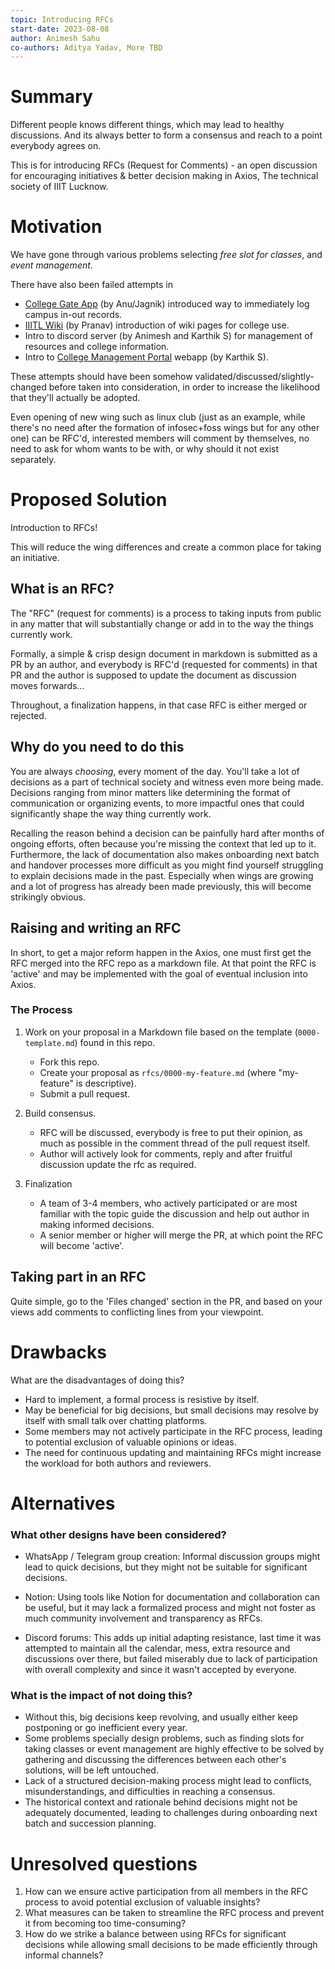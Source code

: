 ```yaml
---
topic: Introducing RFCs
start-date: 2023-08-08
author: Animesh Sahu
co-authors: Aditya Yadav, More TBD
---
```


# Summary
[summary]: #summary

Different people knows different things, which may lead to healthy discussions. And its always better to form a consensus and reach to a point everybody agrees on.

This is for introducing RFCs (Request for Comments) - an open discussion for encouraging initiatives & better decision making in Axios, The technical society of IIIT Lucknow.


# Motivation
[motivation]: #motivation

We have gone through various problems selecting _free slot for classes_, and _event management_.

There have also been failed attempts in

- [College Gate App](https://play.google.com/store/apps/details?id=com.iiitl.college_gate) (by Anu/Jagnik) introduced way to immediately log campus in-out records.
- [IIITL Wiki](https://wiki.iiitl.ac.in) (by Pranav) introduction of wiki pages for college use.
- Intro to discord server (by Animesh and Karthik S) for management of resources and college information.
- Intro to [College Management Portal](https://github.com/iiitl/college-management) webapp (by Karthik S).

These attempts should have been somehow validated/discussed/slightly-changed before taken into consideration, in order to increase the likelihood that they'll actually be adopted.

Even opening of new wing such as linux club (just as an example, while there's no need after the formation of infosec+foss wings but for any other one) can be RFC'd, interested members will comment by themselves, no need to ask for whom wants to be with, or why should it not exist separately.


# Proposed Solution
[proposed-solution]: #proposed-solution

Introduction to RFCs!

This will reduce the wing differences and create a common place for taking an initiative.

## What is an RFC?
[what-is-an-rfc]: #what-is-an-rfc

The "RFC" (request for comments) is a process to taking inputs from public in any matter that will substantially change or add in to the way the things currently work.

Formally, a simple & crisp design document in markdown is submitted as a PR by an author, and everybody is RFC'd (requested for comments) in that PR and the author is supposed to update the document as discussion moves forwards...

Throughout, a finalization happens, in that case RFC is either merged or rejected.

## Why do you need to do this
[why-do-you-need-to-do-this]: #why-do-you-need-to-do-this

You are always _choosing_, every moment of the day. You'll take a lot of decisions as a part of technical society and witness even more being made. Decisions ranging from minor matters like determining the format of communication or organizing events, to more impactful ones that could significantly shape the way thing currently work.

Recalling the reason behind a decision can be painfully hard after months of ongoing efforts, often because you're missing the context that led up to it. Furthermore, the lack of documentation also makes onboarding next batch and handover processes more difficult as you might find yourself struggling to explain decisions made in the past. Especially when wings are growing and a lot of progress has already been made previously, this will become strikingly obvious.

## Raising and writing an RFC
[raising-and-writing-an-rfc]: #raising-and-writing-an-rfc

In short, to get a major reform happen in the Axios, one must first get the RFC merged into the RFC repo as a markdown file. At that point the RFC is 'active' and may be implemented with the goal of eventual inclusion into Axios.

### The Process
[the-process]: #the-process

1.  Work on your proposal in a Markdown file based on the template (`0000-template.md`) found in this repo.

    - Fork this repo.
    - Create your proposal as `rfcs/0000-my-feature.md` (where "my-feature" is descriptive).
    - Submit a pull request.

2.  Build consensus.

    - RFC will be discussed, everybody is free to put their opinion, as much as possible in the comment thread of the pull request itself.
    - Author will actively look for comments, reply and after fruitful discussion update the rfc as required.

3.  Finalization

    - A team of 3-4 members, who actively participated or are most familiar with the topic guide the discussion and help out author in making informed decisions.
    - A senior member or higher will merge the PR, at which point the RFC will become 'active'.

## Taking part in an RFC
[taking-part-in-an-rfc]: #taking-part-in-an-rfc

Quite simple, go to the 'Files changed' section in the PR, and based on your views add comments to conflicting lines from your viewpoint.


# Drawbacks
[drawbacks]: #drawbacks

What are the disadvantages of doing this?

* Hard to implement, a formal process is resistive by itself.
* May be beneficial for big decisions, but small decisions may resolve by itself with small talk over chatting platforms.
* Some members may not actively participate in the RFC process, leading to potential exclusion of valuable opinions or ideas.
* The need for continuous updating and maintaining RFCs might increase the workload for both authors and reviewers.


# Alternatives
[alternatives]: #alternatives

### What other designs have been considered?

* WhatsApp / Telegram group creation: Informal discussion groups might lead to quick decisions, but they might not be suitable for significant decisions.

* Notion: Using tools like Notion for documentation and collaboration can be useful, but it may lack a formalized process and might not foster as much community involvement and transparency as RFCs.

* Discord forums: This adds up initial adapting resistance, last time it was attempted to maintain all the calendar, mess, extra resource and discussions over there, but failed miserably due to lack of participation with overall complexity and since it wasn't accepted by everyone.

### What is the impact of not doing this?

* Without this, big decisions keep revolving, and usually either keep postponing or go inefficient every year.
* Some problems specially design problems, such as finding slots for taking classes or event management are highly effective to be solved by gathering and discussing the differences between each other's solutions, will be left untouched.
* Lack of a structured decision-making process might lead to conflicts, misunderstandings, and difficulties in reaching a consensus.
* The historical context and rationale behind decisions might not be adequately documented, leading to challenges during onboarding next batch and succession planning.


# Unresolved questions
[unresolved]: #unresolved-questions

1. How can we ensure active participation from all members in the RFC process to avoid potential exclusion of valuable insights?
2. What measures can be taken to streamline the RFC process and prevent it from becoming too time-consuming?
3. How do we strike a balance between using RFCs for significant decisions while allowing small decisions to be made efficiently through informal channels?

